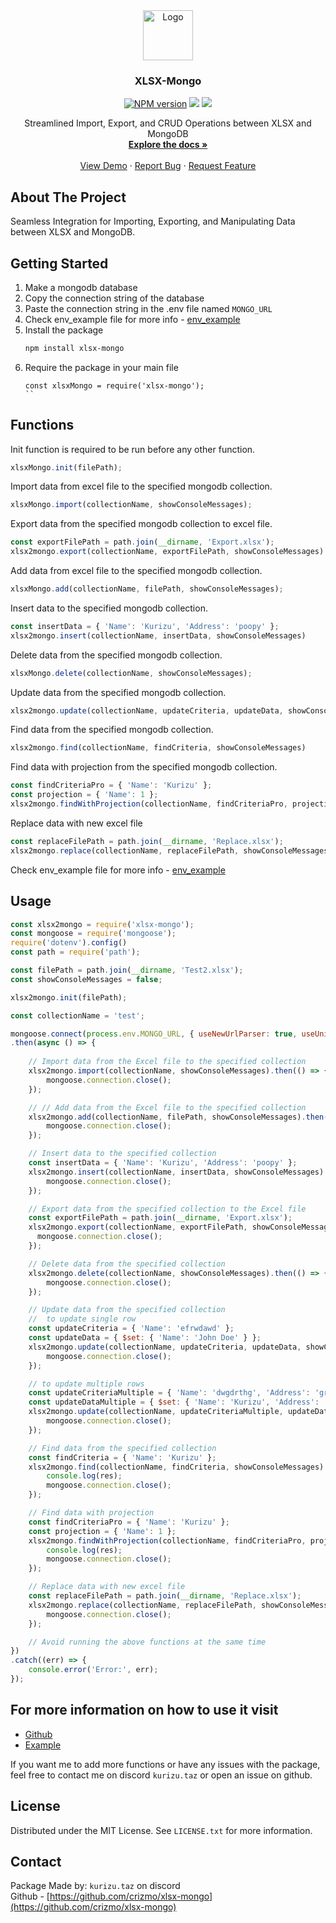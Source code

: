 <div align="center">
  <a href="https://github.com/crizmo/xlsx-mongo">
    <img src="https://cdn.discordapp.com/attachments/1126788880906080366/1126788914137546792/logo.png" alt="Logo" width="80" height="80">
  </a>

  <h3 align="center">XLSX-Mongo</h3>
  <p align="center">
    <a href="https://www.npmjs.com/package/xlsx-mongo"><img src="https://img.shields.io/npm/v/xlsx-mongo.svg?maxAge=3600&style=for-the-badge" alt="NPM version" /></a>
    <a href="https://www.npmjs.com/package/xlsx-mongo"><img src="https://img.shields.io/npm/dt/xlsx-mongo?style=for-the-badge" /></a>
    <a href="https://www.npmjs.com/package/xlsx-mongo"><img src="https://img.shields.io/npm/l/xlsx-mongo?style=for-the-badge" /></a>
  </p>
  <p align="center">
    Streamlined Import, Export, and CRUD Operations between XLSX and MongoDB
    <br />
    <a href="https://github.com/crizmo/xlsx-mongo"><strong>Explore the docs »</strong></a>
    <br />
    <br />
    <a href="https://github.com/crizmo/xlsx-mongo">View Demo</a>
    ·
    <a href="https://github.com/crizmo/xlsx-mongo/issues">Report Bug</a>
    ·
    <a href="https://github.com/crizmo/xlsx-mongo/issues">Request Feature</a>
  </p>
</div>
    
## About The Project

Seamless Integration for Importing, Exporting, and Manipulating Data between XLSX and MongoDB. <br>

## Getting Started

1. Make a mongodb database
2. Copy the connection string of the database
3. Paste the connection string in the .env file named `MONGO_URL`
4. Check env_example file for more info - <a href="https://github.com/crizmo/xlsx-mongo/blob/main/tests/.env_example">env_example</a>
5. Install the package <br>
   ```sh
   npm install xlsx-mongo
   ```
6. Require the package in your main file <br>
   ```JS
   const xlsxMongo = require('xlsx-mongo');
   ``

## Functions

Init function is required to be run before any other function. <br>
```javascript
xlsxMongo.init(filePath);
```

Import data from excel file to the specified mongodb collection. <br>
```javascript
xlsxMongo.import(collectionName, showConsoleMessages);
```

Export data from the specified mongodb collection to excel file. <br>
```javascript
const exportFilePath = path.join(__dirname, 'Export.xlsx');
xlsx2mongo.export(collectionName, exportFilePath, showConsoleMessages)
```

Add data from excel file to the specified mongodb collection. <br>
```javascript
xlsxMongo.add(collectionName, filePath, showConsoleMessages);
```

Insert data to the specified mongodb collection. <br>
```javascript
const insertData = { 'Name': 'Kurizu', 'Address': 'poopy' };
xlsx2mongo.insert(collectionName, insertData, showConsoleMessages)
```

Delete data from the specified mongodb collection. <br>
```javascript
xlsxMongo.delete(collectionName, showConsoleMessages);
```

Update data from the specified mongodb collection. <br>
```javascript
xlsx2mongo.update(collectionName, updateCriteria, updateData, showConsoleMessages)
```

Find data from the specified mongodb collection. <br>
```javascript
xlsx2mongo.find(collectionName, findCriteria, showConsoleMessages)
```

Find data with projection from the specified mongodb collection. <br>
```javascript
const findCriteriaPro = { 'Name': 'Kurizu' };
const projection = { 'Name': 1 };
xlsx2mongo.findWithProjection(collectionName, findCriteriaPro, projection, showConsoleMessages)
```

Replace data with new excel file <br>
```javascript
const replaceFilePath = path.join(__dirname, 'Replace.xlsx');
xlsx2mongo.replace(collectionName, replaceFilePath, showConsoleMessages)
```

Check env_example file for more info - <a href="https://github.com/crizmo/xlsx-mongo/blob/main/tests/test.js">env_example</a>

## Usage

```javascript
const xlsx2mongo = require('xlsx-mongo');
const mongoose = require('mongoose');
require('dotenv').config()
const path = require('path');

const filePath = path.join(__dirname, 'Test2.xlsx');
const showConsoleMessages = false;

xlsx2mongo.init(filePath);

const collectionName = 'test';

mongoose.connect(process.env.MONGO_URL, { useNewUrlParser: true, useUnifiedTopology: true })
.then(async () => {
    
    // Import data from the Excel file to the specified collection
    xlsx2mongo.import(collectionName, showConsoleMessages).then(() => {
        mongoose.connection.close();
    });

    // // Add data from the Excel file to the specified collection
    xlsx2mongo.add(collectionName, filePath, showConsoleMessages).then(() => {
        mongoose.connection.close();
    });

    // Insert data to the specified collection
    const insertData = { 'Name': 'Kurizu', 'Address': 'poopy' };
    xlsx2mongo.insert(collectionName, insertData, showConsoleMessages).then(() => {
        mongoose.connection.close();
    });

    // Export data from the specified collection to the Excel file
    const exportFilePath = path.join(__dirname, 'Export.xlsx');
    xlsx2mongo.export(collectionName, exportFilePath, showConsoleMessages).then(() => {
      mongoose.connection.close();
    });

    // Delete data from the specified collection
    xlsx2mongo.delete(collectionName, showConsoleMessages).then(() => {
        mongoose.connection.close();
    });

    // Update data from the specified collection
    //  to update single row
    const updateCriteria = { 'Name': 'efrwdawd' };
    const updateData = { $set: { 'Name': 'John Doe' } };
    xlsx2mongo.update(collectionName, updateCriteria, updateData, showConsoleMessages).then(() => {
        mongoose.connection.close();
    }); 

    // to update multiple rows
    const updateCriteriaMultiple = { 'Name': 'dwgdrthg', 'Address': 'grgdrgd' };
    const updateDataMultiple = { $set: { 'Name': 'Kurizu', 'Address': 'poopy' } };
    xlsx2mongo.update(collectionName, updateCriteriaMultiple, updateDataMultiple, showConsoleMessages).then(() => {
        mongoose.connection.close();
    });

    // Find data from the specified collection
    const findCriteria = { 'Name': 'Kurizu' };   
    xlsx2mongo.find(collectionName, findCriteria, showConsoleMessages).then((res) => {
        console.log(res);
        mongoose.connection.close();
    });

    // Find data with projection
    const findCriteriaPro = { 'Name': 'Kurizu' };
    const projection = { 'Name': 1 };
    xlsx2mongo.findWithProjection(collectionName, findCriteriaPro, projection, showConsoleMessages).then((res) => {
        console.log(res);
        mongoose.connection.close();
    });

    // Replace data with new excel file
    const replaceFilePath = path.join(__dirname, 'Replace.xlsx');
    xlsx2mongo.replace(collectionName, replaceFilePath, showConsoleMessages).then(() => {
        mongoose.connection.close();
    });

    // Avoid running the above functions at the same time
})
.catch((err) => {
    console.error('Error:', err);
});
```

## For more information on how to use it visit

- [Github](https://github.com/crizmo/xlsx-mongo)
- [Example](https://github.com/crizmo/xlsx-mongo/tree/main/tests)

If you want me to add more functions or have any issues with the package, feel free to contact me on discord `kurizu.taz` or open an issue on github.

## License

Distributed under the MIT License. See `LICENSE.txt` for more information.

## Contact
Package Made by: `kurizu.taz` on discord <br>
Github - [https://github.com/crizmo/xlsx-mongo](https://github.com/crizmo/xlsx-mongo)